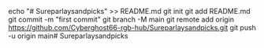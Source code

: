 echo "# Sureparlaysandpicks" >> README.md
git init
git add README.md
git commit -m "first commit"
git branch -M main
git remote add origin https://github.com/Cyberghost66-rgb-hub/Sureparlaysandpicks.git
git push -u origin main# Sureparlaysandpicks
